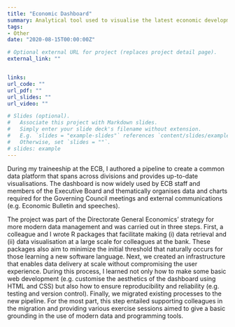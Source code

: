 ```yaml
---
title: "Economic Dashboard"
summary: Analytical tool used to visualise the latest economic developments 
tags:
- Other
date: "2020-08-15T00:00:00Z"

# Optional external URL for project (replaces project detail page).
external_link: ""


links:
url_code: ""
url_pdf: ""
url_slides: ""
url_video: ""

# Slides (optional).
#   Associate this project with Markdown slides.
#   Simply enter your slide deck's filename without extension.
#   E.g. `slides = "example-slides"` references `content/slides/example-slides.md`.
#   Otherwise, set `slides = ""`.
# slides: example
---
```


During my traineeship at the ECB, I authored a pipeline to create a common data platform that spans across divisions and provides up-to-date visualisations. The dashboard is now widely used by ECB staff and members of the Executive Board and thematically organises data and charts required for the Governing Council meetings and external communications (e.g. Economic Bulletin and speeches). 

The project was part of the Directorate General Economics’ strategy for more modern data management and was carried out in three steps. First, a colleague and I wrote R packages that facilitate making (i) data retrieval and (ii) data visualisation at a large scale for colleagues at the bank. These packages also aim to minimize the initial threshold that naturally occurs for those learning a new software language. Next, we created an infrastructure that enables data delivery at scale without compromising the user experience. During this process, I learned not only how to make some basic web development (e.g. customise the aesthetics of the dashboard using HTML and CSS) but also how to ensure reproducibility and reliability (e.g. testing and version control). Finally, we migrated existing processes to the new pipeline. For the most part, this step entailed supporting colleagues in the migration and providing various exercise sessions aimed to give a basic grounding in the use of modern data and programming tools. 
